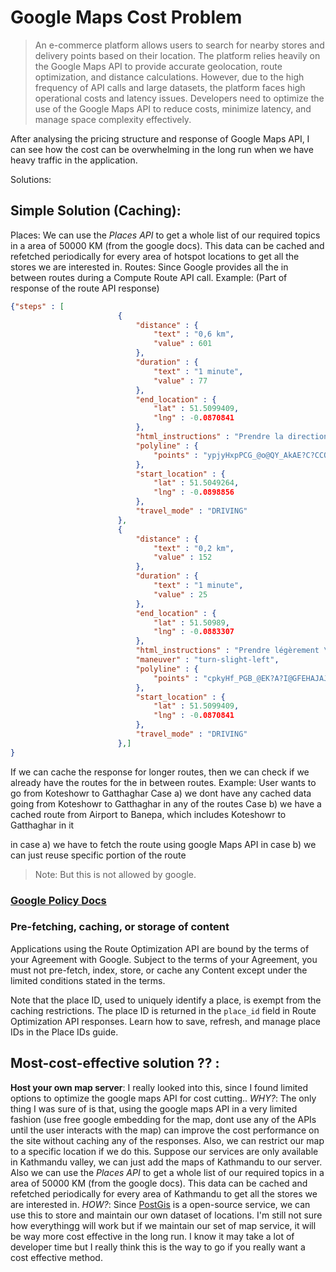 # Google Maps Cost Problem

> An e-commerce platform allows users to search for nearby stores and delivery points based on their location. The platform relies heavily on the Google Maps API to provide accurate geolocation, route optimization, and distance calculations. However, due to the high frequency of API calls and large datasets, the platform faces high operational costs and latency issues. Developers need to optimize the use of the Google Maps API to reduce costs, minimize latency, and manage space complexity effectively.

After analysing the pricing structure and response of Google Maps API, I can see how the cost can be overwhelming in the long run when we have heavy traffic in the application.

Solutions: 
## Simple Solution (Caching): 
Places: We can use the *Places API* to get a whole list of our required topics in a area of 50000 KM (from the google docs). This data can be cached and refetched periodically for every area of hotspot locations to get all the stores we are interested in.
Routes: Since Google provides all the in between routes during a Compute Route API call. Example: (Part of response of the route API response)
```json
{"steps" : [
                        {
                            "distance" : {
                                "text" : "0,6 km",
                                "value" : 601
                            },
                            "duration" : {
                                "text" : "1 minute",
                                "value" : 77
                            },
                            "end_location" : {
                                "lat" : 51.5099409,
                                "lng" : -0.0870841
                            },
                            "html_instructions" : "Prendre la direction \u003cb\u003enord-est\u003c/b\u003e sur \u003cb\u003eBorough High St/A3\u003c/b\u003e vers \u003cb\u003eBedale St\u003c/b\u003e\u003cdiv style=\"font-size:0.9em\"\u003eContinuer de suivre A3\u003c/div\u003e\u003cdiv style=\"font-size:0.9em\"\u003eEntrée dans une section à péage\u003c/div\u003e",
                            "polyline" : {
                                "points" : "ypjyHxpPCG_@o@QY_AkAE?C?CCQSEGEEMQEEACGGIGeAo@]OA?ECQGGC_@KgHeBqAc@a@Iq@WYG_AUi@OIACAYG"
                            },
                            "start_location" : {
                                "lat" : 51.5049264,
                                "lng" : -0.0898856
                            },
                            "travel_mode" : "DRIVING"
                        },
                        {
                            "distance" : {
                                "text" : "0,2 km",
                                "value" : 152
                            },
                            "duration" : {
                                "text" : "1 minute",
                                "value" : 25
                            },
                            "end_location" : {
                                "lat" : 51.50989,
                                "lng" : -0.0883307
                            },
                            "html_instructions" : "Prendre légèrement \u003cb\u003eà gauche\u003c/b\u003e sur \u003cb\u003eArthur St\u003c/b\u003e",
                            "maneuver" : "turn-slight-left",
                            "polyline" : {
                                "points" : "cpkyHf_PGB_@EK?A?I@GFEHAJAJ?Z?V@NBRBPDVBFDHDLDFFFFFJFXL"
                            },
                            "start_location" : {
                                "lat" : 51.5099409,
                                "lng" : -0.0870841
                            },
                            "travel_mode" : "DRIVING"
                        },]
}
```
If we can cache the response for longer routes, then we can check if we already have the routes for the in between routes. 
Example: User wants to go from Koteshowr to Gatthaghar
 Case a) we dont have any cached data going from Koteshowr to Gatthaghar in any of the routes
 Case b) we have a cached route from Airport to Banepa, which includes Koteshowr to Gatthaghar in it

in case a) we have to fetch the route using google Maps API
in case b) we can just reuse specific portion of the route

> Note: But this is not allowed by google.

### [Google Policy Docs](https://developers.google.com/maps/documentation/route-optimization/policies#cache-policy)
### Pre-fetching, caching, or storage of content

Applications using the Route Optimization API are bound by the terms of your Agreement with Google. Subject to the terms of your Agreement, you must not pre-fetch, index, store, or cache any Content except under the limited conditions stated in the terms.

Note that the place ID, used to uniquely identify a place, is exempt from the caching restrictions. The place ID is returned in the `place_id` field in Route Optimization API responses. Learn how to save, refresh, and manage place IDs in the Place IDs guide.


## Most-cost-effective solution ?? :
**Host your own map server**: I really looked into this, since I found limited options to optimize the google maps API for cost cutting.. 
*WHY?*: The only thing I was sure of is that, using the google maps API in a very limited fashion (use free google embedding for the map, dont use any of the APIs until the user interacts with the map) can improve the cost performance on the site without caching any of the responses. Also, we can restrict our map to a specific location if we do this. Suppose our services are only available in Kathmandu valley, we can just add the maps of Kathmandu to our server. Also we can use the *Places API* to get a whole list of our required topics in a area of 50000 KM (from the google docs). This data can be cached and refetched periodically for every area of Kathmandu to get all the stores we are interested in.
*HOW?*: Since [PostGis](https://postgis.net/) is a open-source service, we can use this to store and maintain our own dataset of locations. I'm still not sure how everythingg will work but if we maintain our set of map service, it will be way more cost effective in the long run. I know it may take a lot of developer time but I really think this is the way to go if you really want a cost effective method.
